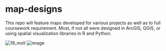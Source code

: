 # map-designs
This repo will feature maps developed for various projects as well as to full coursework requirement. Most, if not all were designed in ArcGIS, QGIS, or using spatial visualization libraries in R and Python.

![19_moll](https://user-images.githubusercontent.com/7926311/222521434-2668c81d-d240-4b6b-b721-084d749111e2.png)
![image](https://user-images.githubusercontent.com/7926311/222611524-7724803e-d6b1-4986-b308-ec92b778e5a7.png)

